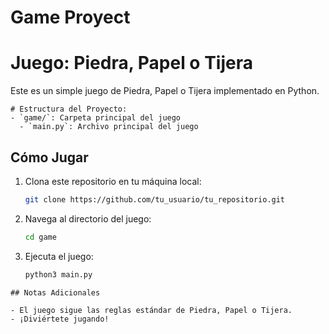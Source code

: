 # Game Proyect
# Juego: Piedra, Papel o Tijera

Este es un simple juego de Piedra, Papel o Tijera implementado en Python.

```
# Estructura del Proyecto:
- `game/`: Carpeta principal del juego
  - `main.py`: Archivo principal del juego
```

## Cómo Jugar

1. Clona este repositorio en tu máquina local:

   ```sh
   git clone https://github.com/tu_usuario/tu_repositorio.git
    ```
2. Navega al directorio del juego:

    ```sh
    cd game
    ```
3. Ejecuta el juego:

    ```sh
    python3 main.py
    ```

```
## Notas Adicionales

- El juego sigue las reglas estándar de Piedra, Papel o Tijera.
- ¡Diviértete jugando!
```